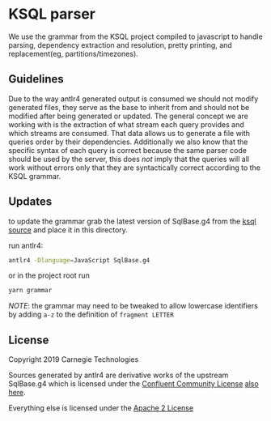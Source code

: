 # KSQL parser

We use the grammar from the KSQL project compiled to javascript to handle parsing, dependency
extraction and resolution, pretty printing, and replacement(eg, partitions/timezones).


## Guidelines

Due to the way antlr4 generated output is consumed we should not modify generated files, they
serve as the base to inherit from and should not be modified after being generated or updated.
The general concept we are working with is the extraction of what stream each query provides and
which streams are consumed.  That data allows us to generate a file with queries order by their
dependencies. Additionally we also know that the specific syntax of each query is correct because
the same parser code should be used by the server, this does *not* imply that the queries will
all work without errors only that they are syntactically correct according to the KSQL grammar.

## Updates
to update the grammar grab the latest version of SqlBase.g4 from the
[ksql source](https://github.com/confluentinc/ksql/blob/master/ksql-parser/src/main/antlr4/io/confluent/ksql/parser/SqlBase.g4)
and place it in this directory. 

run antlr4:
```bash
antlr4 -Dlanguage=JavaScript SqlBase.g4
```
or in the project root run
```bash
yarn grammar
```
*NOTE*: the grammar may need to be tweaked to allow lowercase identifiers by adding `a-z` to the
definition of `fragment LETTER`

## License

Copyright 2019 Carnegie Technologies

Sources generated by antlr4 are derivative works of the upstream SqlBase.g4 which is licensed 
under the [Confluent Community License](https://www.confluent.io/confluent-community-license/) [also here](./LICENSE-Grammar).

Everything else is licensed under the [Apache 2 License](../LICENSE)